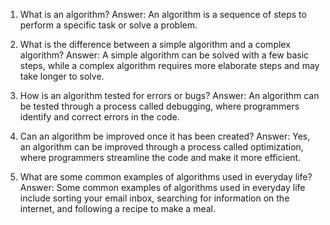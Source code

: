 

1. What is an algorithm?
Answer: An algorithm is a sequence of steps to perform a specific task or solve a problem.

2. What is the difference between a simple algorithm and a complex algorithm?
Answer: A simple algorithm can be solved with a few basic steps, while a complex algorithm requires more elaborate steps and may take longer to solve.

3. How is an algorithm tested for errors or bugs?
Answer: An algorithm can be tested through a process called debugging, where programmers identify and correct errors in the code.

4. Can an algorithm be improved once it has been created?
Answer: Yes, an algorithm can be improved through a process called optimization, where programmers streamline the code and make it more efficient.

5. What are some common examples of algorithms used in everyday life?
Answer: Some common examples of algorithms used in everyday life include sorting your email inbox, searching for information on the internet, and following a recipe to make a meal.